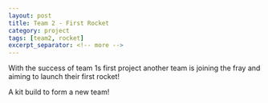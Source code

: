 ```yaml
---
layout: post
title: Team 2 - First Rocket
category: project
tags: [team2, rocket]
excerpt_separator: <!-- more -->
---
```


With the success of team 1s first project another team is joining the fray and aiming to launch their first rocket!

<!-- more -->

A kit build to form a new team!
